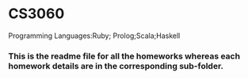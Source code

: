 # CS3060
Programming Languages:Ruby; Prolog;Scala;Haskell

### This is the readme file for all the homeworks whereas each homework details are in the corresponding sub-folder.
